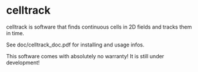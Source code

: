 # celltrack
celltrack is software that finds continuous cells in 2D fields and tracks them
in time.

See doc/celltrack_doc.pdf for installing and usage infos.

This software comes with absolutely no warranty! It is still under development!
